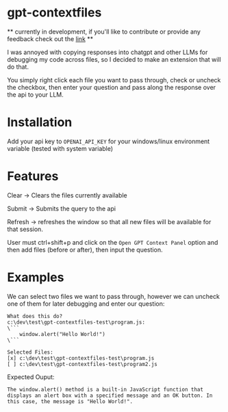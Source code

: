 # gpt-contextfiles

** currently in development, if you'll like to contribute or provide any feedback check out the [link](https://github.com/Iheuzio/gpt-contextfiles/issues) **

I was annoyed with copying responses into chatgpt and other LLMs for debugging my code across files, so I decided to make an extension that will do that.

You simply right click each file you want to pass through, check or uncheck the checkbox, then enter your question and pass along the response over the api to your LLM.

# Installation

Add your api key to `OPENAI_API_KEY` for your windows/linux environment variable (tested with system variable)

# Features

Clear -> Clears the files currently available

Submit -> Submits the query to the api

Refresh -> refreshes the window so that all new files will be available for that session.

User must ctrl+shift+p and click on the `Open GPT Context Panel` option and then add files (before or after), then input the question. 

# Examples

We can select two files we want to pass through, however we can uncheck one of them for later debugging and enter our question:

```
What does this do?
c:\dev\test\gpt-contextfiles-test\program.js:
\```
	window.alert("Hello World!")
\```

Selected Files:
[x] c:\dev\test\gpt-contextfiles-test\program.js
[ ] c:\dev\test\gpt-contextfiles-test\program2.js
```

Expected Ouput:

```
The window.alert() method is a built-in JavaScript function that displays an alert box with a specified message and an OK button. In this case, the message is "Hello World!".
```

